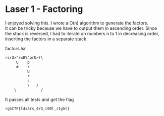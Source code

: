 # Laser 1 - Factoring

I enjoyed solving this. I wrote a O(n) algorithm to generate the factors.  
It can be tricky because we have to output them in ascending order.
Since the stack is reversed, I had to iterate on numbers n to 1 in decreasing order, inserting the factors in a separate stack.

factors.lsr

```txt
rsrU>⌝rwD%⌝prU>(\
     U    p    
     #    r   
          U
          r    
          s    
          \   /   
    \           /

```

It passes all tests and get the flag

```txt
rgbCTF{l4s3rs_4r3_c00l_r1ght}
```

